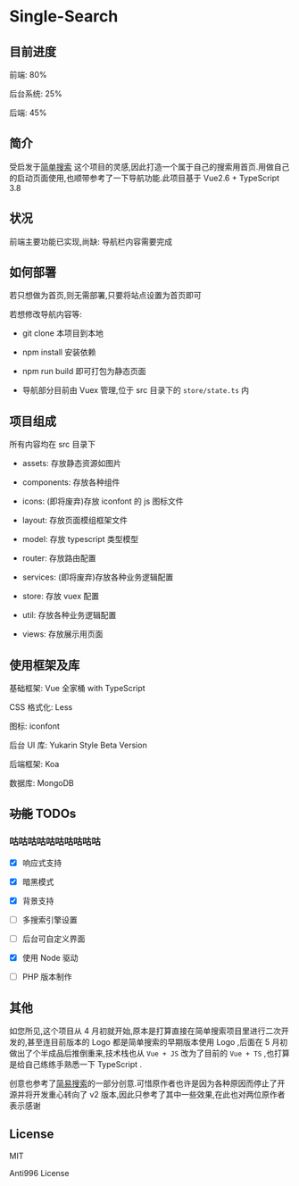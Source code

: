 # Single-Search

## 目前进度

前端: 80%

后台系统: 25%

后端: 45%

## 简介

受启发于[简单搜索](https://github.com/5iux/sou) 这个项目的灵感,因此打造一个属于自己的搜索用首页.用做自己的启动页面使用,也顺带参考了一下导航功能.此项目基于 Vue2.6 + TypeScript 3.8

## 状况

前端主要功能已实现,尚缺: 导航栏内容需要完成

## 如何部署

若只想做为首页,则无需部署,只要将站点设置为首页即可

若想修改导航内容等:

- git clone 本项目到本地

- npm install 安装依赖

- npm run build 即可打包为静态页面

- 导航部分目前由 Vuex 管理,位于 src 目录下的 `store/state.ts` 内

## 项目组成

所有内容均在 src 目录下

- assets: 存放静态资源如图片

- components: 存放各种组件

- icons: (即将废弃)存放 iconfont 的 js 图标文件

- layout: 存放页面模组框架文件

- model: 存放 typescript 类型模型

- router: 存放路由配置

- services: (即将废弃)存放各种业务逻辑配置

- store: 存放 vuex 配置

- util: 存放各种业务逻辑配置

- views: 存放展示用页面

## 使用框架及库

基础框架: Vue 全家桶 with TypeScript

CSS 格式化: Less

图标: iconfont

后台 UI 库: Yukarin Style Beta Version

后端框架: Koa

数据库: MongoDB

## ~~功能~~ TODOs

### 咕咕咕咕咕咕咕咕咕咕

- [x] 响应式支持

- [x] 暗黑模式

- [x] 背景支持

- [ ] 多搜索引擎设置

- [ ] 后台可自定义界面

- [x] 使用 Node 驱动

- [ ] PHP 版本制作

## 其他

如您所见,这个项目从 4 月初就开始,原本是打算直接在简单搜索项目里进行二次开发的,甚至连目前版本的 Logo 都是简单搜索的早期版本使用 Logo ,后面在 5 月初做出了个半成品后推倒重来,技术栈也从 `Vue + JS` 改为了目前的 `Vue + TS` ,也打算是给自己练练手熟悉一下 TypeScript .

创意也参考了[简易搜索](https://github.com/zzd/Simple-Search-Page)的一部分创意.可惜原作者也许是因为各种原因而停止了开源并将开发重心转向了 v2 版本,因此只参考了其中一些效果,在此也对两位原作者表示感谢

## License

MIT

Anti996 License
